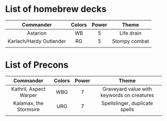 # List of homebrew decks

|        Commander        | Colors | Power |     Theme     |
| :---------------------: | :----: | :---: | :-----------: |
|        Astarion         |   WB   |   5   |  Life drain   |
| Karlach/Hardy Outlander |   RG   |   5   | Stompy combat |
|                         |        |       |               |
# List of Precons

|       Commander        | Colors | Power |                   Theme                    |
| :--------------------: | :----: | :---: | :----------------------------------------: |
| Kathril, Aspect Warper |  WBG   |   7   | Graveyard value with keywords on creatures |
| Kalamax, the Stormsire |  URG   |   7   |       Spellslinger, duplicate spells       |
|                        |        |       |                                            |
